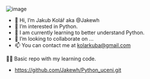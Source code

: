 ![image](https://user-images.githubusercontent.com/78088608/142757436-9bdc54cc-fa35-405f-98eb-5be4e8f7153c.png)

- 👋 Hi, I’m Jakub Kolář aka @Jakewh
- 👀 I’m interested in Python.
- 🌱 I am currently learning to better understand Python.
- 💞️ I’m looking to collaborate on ...
- 📫 You can contact me at kolarkuba@gmail.com

👨‍🏫 Basic repo with my learning code.
- https://github.com/Jakewh/Python_uceni.git
